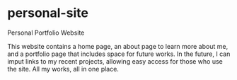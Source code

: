 # personal-site
Personal Portfolio Website

This website contains a home page, an about page to learn more about me, and a portfolio page that includes space for future works. In the future, I can imput links to my recent projects, allowing easy access for those who use the site. All my works, all in one place. 

